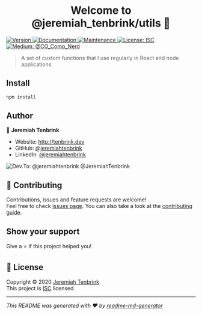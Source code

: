 <h1 align="center">Welcome to @jeremiah_tenbrink/utils 👋</h1>
<p>
  <a href="https://www.npmjs.com/package/@jeremiah_tenbrink/utils" target="_blank">
    <img alt="Version" src="https://img.shields.io/npm/v/@jeremiah_tenbrink/utils.svg">
  </a>
  <a href="https://github.com/jeremiahtenbrink/utils#readme" target="_blank">
    <img alt="Documentation" src="https://img.shields.io/badge/documentation-yes-brightgreen.svg" />
  </a>
  <a href="https://github.com/jeremiahtenbrink/utils/graphs/commit-activity" target="_blank">
    <img alt="Maintenance" src="https://img.shields.io/badge/Maintained%3F-yes-green.svg" />
  </a>
  <a href="https://github.com/jeremiahtenbrink/utils/blob/master/LICENSE" target="_blank">
    <img alt="License: ISC" src="https://img.shields.io/github/license/jeremiahtenbrink/@jeremiah_tenbrink/utils" />
  </a>

  <a href="https://dev.to/@CO_Comp_Nerd" target="_blank">
    <img alt="Medium: @CO_Comp_Nerd" src="https://img.shields.io
    /twitter/follow/@CO_Comp_Nerd.svg?style=social" />
  </a>
</p>

> A set of custom functions that I use regularly in React and node applications.

## Install

```sh
npm install
```

## Author

👤 **Jeremiah Tenbrink**

* Website: http://tenbrink.dev
* GitHub: [@jeremiahtenbrink](https://github.com/jeremiahtenbrink)
* LinkedIn: [@jeremiahtenbrink](https://linkedin.com/in/jeremiahtenbrink)


<img alt="Dev.To: @jeremiahtenbrink" src="./public/devTo.svg"/>
<text id="devToText" fill="white" xml:space="preserve" style="white-space
: pre" font-family="Roboto" font-size="9" font-weight="bold" letter-spacing
="0em"><tspan x="26.5194" y="10.4674">@JeremiahTenbrink</tspan></text>


## 🤝 Contributing

Contributions, issues and feature requests are welcome!<br />Feel free to check [issues page](https://github.com/jeremiahtenbrink/utils/issues). You can also take a look at the [contributing guide](https://github.com/jeremiahtenbrink/utils/blob/master/CONTRIBUTING.md).

## Show your support

Give a ⭐️ if this project helped you!

## 📝 License

Copyright © 2020 [Jeremiah Tenbrink](https://github.com/jeremiahtenbrink).<br />
This project is [ISC](https://github.com/jeremiahtenbrink/utils/blob/master/LICENSE) licensed.

***
_This README was generated with ❤️ by [readme-md-generator](https://github.com/kefranabg/readme-md-generator)_
